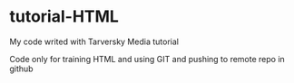 # tutorial-HTML
My code writed with Tarversky Media tutorial 

Code only for training HTML and using GIT and pushing to remote repo in github
